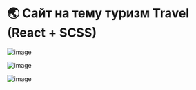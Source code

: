 # 🌏 Сайт на тему туризм Travel (React + SCSS)

![image](https://github.com/Lunat11cc/travel-react/assets/107105044/af5dadf0-19d6-4fd8-9251-1f1b2b8a9163)

![image](https://github.com/Lunat11cc/travel-react/assets/107105044/8a89140e-ab5d-4310-a947-63996f562469)

![image](https://github.com/Lunat11cc/travel-react/assets/107105044/e6576e76-4fcf-4254-b214-d27b2a571fa7)
